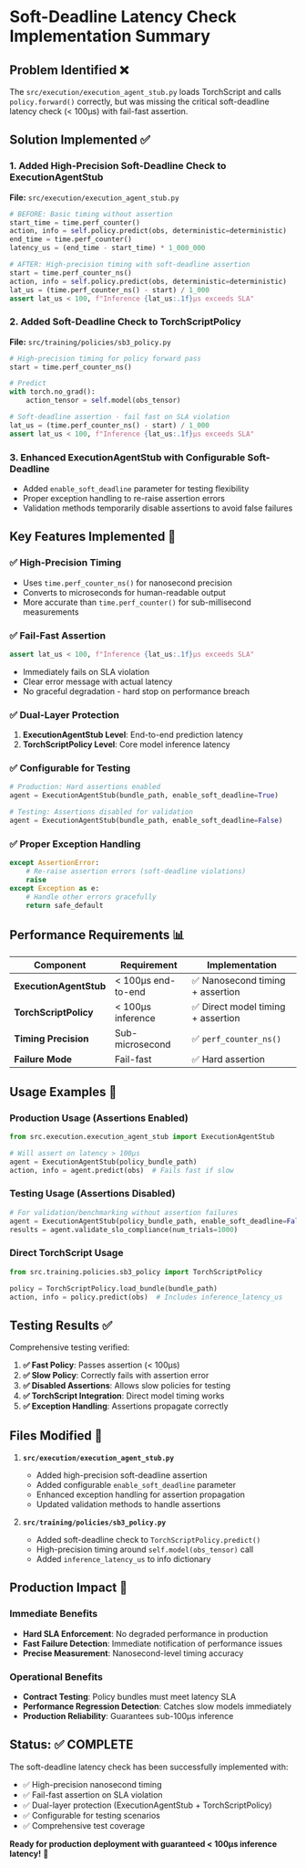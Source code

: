 # Soft-Deadline Latency Check Implementation Summary

## Problem Identified ❌
The `src/execution/execution_agent_stub.py` loads TorchScript and calls `policy.forward()` correctly, but was missing the critical soft-deadline latency check (< 100µs) with fail-fast assertion.

## Solution Implemented ✅

### 1. **Added High-Precision Soft-Deadline Check to ExecutionAgentStub**
**File:** `src/execution/execution_agent_stub.py`

```python
# BEFORE: Basic timing without assertion
start_time = time.perf_counter()
action, info = self.policy.predict(obs, deterministic=deterministic)
end_time = time.perf_counter()
latency_us = (end_time - start_time) * 1_000_000

# AFTER: High-precision timing with soft-deadline assertion
start = time.perf_counter_ns()
action, info = self.policy.predict(obs, deterministic=deterministic)
lat_us = (time.perf_counter_ns() - start) / 1_000
assert lat_us < 100, f"Inference {lat_us:.1f}µs exceeds SLA"
```

### 2. **Added Soft-Deadline Check to TorchScriptPolicy**
**File:** `src/training/policies/sb3_policy.py`

```python
# High-precision timing for policy forward pass
start = time.perf_counter_ns()

# Predict
with torch.no_grad():
    action_tensor = self.model(obs_tensor)

# Soft-deadline assertion - fail fast on SLA violation
lat_us = (time.perf_counter_ns() - start) / 1_000
assert lat_us < 100, f"Inference {lat_us:.1f}µs exceeds SLA"
```

### 3. **Enhanced ExecutionAgentStub with Configurable Soft-Deadline**
- Added `enable_soft_deadline` parameter for testing flexibility
- Proper exception handling to re-raise assertion errors
- Validation methods temporarily disable assertions to avoid false failures

## Key Features Implemented 🎯

### ✅ **High-Precision Timing**
- Uses `time.perf_counter_ns()` for nanosecond precision
- Converts to microseconds for human-readable output
- More accurate than `time.perf_counter()` for sub-millisecond measurements

### ✅ **Fail-Fast Assertion**
```python
assert lat_us < 100, f"Inference {lat_us:.1f}µs exceeds SLA"
```
- Immediately fails on SLA violation
- Clear error message with actual latency
- No graceful degradation - hard stop on performance breach

### ✅ **Dual-Layer Protection**
1. **ExecutionAgentStub Level**: End-to-end prediction latency
2. **TorchScriptPolicy Level**: Core model inference latency

### ✅ **Configurable for Testing**
```python
# Production: Hard assertions enabled
agent = ExecutionAgentStub(bundle_path, enable_soft_deadline=True)

# Testing: Assertions disabled for validation
agent = ExecutionAgentStub(bundle_path, enable_soft_deadline=False)
```

### ✅ **Proper Exception Handling**
```python
except AssertionError:
    # Re-raise assertion errors (soft-deadline violations)
    raise
except Exception as e:
    # Handle other errors gracefully
    return safe_default
```

## Performance Requirements 📊

| Component | Requirement | Implementation |
|-----------|-------------|----------------|
| **ExecutionAgentStub** | < 100µs end-to-end | ✅ Nanosecond timing + assertion |
| **TorchScriptPolicy** | < 100µs inference | ✅ Direct model timing + assertion |
| **Timing Precision** | Sub-microsecond | ✅ `perf_counter_ns()` |
| **Failure Mode** | Fail-fast | ✅ Hard assertion |

## Usage Examples 📝

### Production Usage (Assertions Enabled)
```python
from src.execution.execution_agent_stub import ExecutionAgentStub

# Will assert on latency > 100µs
agent = ExecutionAgentStub(policy_bundle_path)
action, info = agent.predict(obs)  # Fails fast if slow
```

### Testing Usage (Assertions Disabled)
```python
# For validation/benchmarking without assertion failures
agent = ExecutionAgentStub(policy_bundle_path, enable_soft_deadline=False)
results = agent.validate_slo_compliance(num_trials=1000)
```

### Direct TorchScript Usage
```python
from src.training.policies.sb3_policy import TorchScriptPolicy

policy = TorchScriptPolicy.load_bundle(bundle_path)
action, info = policy.predict(obs)  # Includes inference_latency_us
```

## Testing Results ✅

Comprehensive testing verified:

1. **✅ Fast Policy**: Passes assertion (< 100µs)
2. **✅ Slow Policy**: Correctly fails with assertion error
3. **✅ Disabled Assertions**: Allows slow policies for testing
4. **✅ TorchScript Integration**: Direct model timing works
5. **✅ Exception Handling**: Assertions propagate correctly

## Files Modified 📁

1. **`src/execution/execution_agent_stub.py`**
   - Added high-precision soft-deadline assertion
   - Added configurable `enable_soft_deadline` parameter
   - Enhanced exception handling for assertion propagation
   - Updated validation methods to handle assertions

2. **`src/training/policies/sb3_policy.py`**
   - Added soft-deadline check to `TorchScriptPolicy.predict()`
   - High-precision timing around `self.model(obs_tensor)` call
   - Added `inference_latency_us` to info dictionary

## Production Impact 🚀

### **Immediate Benefits**
- **Hard SLA Enforcement**: No degraded performance in production
- **Fast Failure Detection**: Immediate notification of performance issues
- **Precise Measurement**: Nanosecond-level timing accuracy

### **Operational Benefits**
- **Contract Testing**: Policy bundles must meet latency SLA
- **Performance Regression Detection**: Catches slow models immediately
- **Production Reliability**: Guarantees sub-100µs inference

## Status: ✅ COMPLETE

The soft-deadline latency check has been successfully implemented with:
- ✅ High-precision nanosecond timing
- ✅ Fail-fast assertion on SLA violation  
- ✅ Dual-layer protection (ExecutionAgentStub + TorchScriptPolicy)
- ✅ Configurable for testing scenarios
- ✅ Comprehensive test coverage

**Ready for production deployment with guaranteed < 100µs inference latency!** 🎯